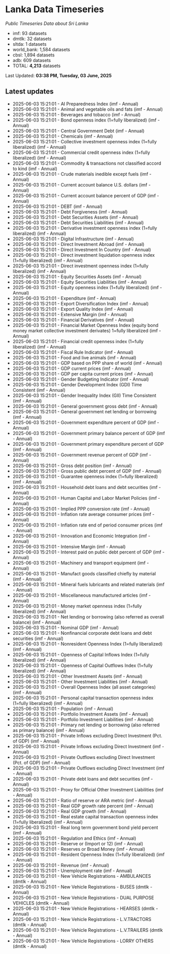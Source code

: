 # Lanka Data Timeseries
*Public Timeseries Data about Sri Lanka*

* imf: 93 datasets
* dmtlk: 32 datasets
* sltda: 1 datasets
* world_bank: 1,584 datasets
* cbsl: 1,894 datasets
* adb: 609 datasets
* TOTAL: **4,213** datasets

Last Updated: **03:38 PM, Tuesday, 03 June, 2025**

## Latest updates

* 2025-06-03 15:21:01 - AI Preparedness Index (imf - Annual)
* 2025-06-03 15:21:01 - Animal and vegetable oils and fats (imf - Annual)
* 2025-06-03 15:21:01 - Beverages and tobacco (imf - Annual)
* 2025-06-03 15:21:01 - Bond openness index (1=fully liberalized) (imf - Annual)
* 2025-06-03 15:21:01 - Central Government Debt (imf - Annual)
* 2025-06-03 15:21:01 - Chemicals (imf - Annual)
* 2025-06-03 15:21:01 - Collective investment openness index (1=fully liberalized) (imf - Annual)
* 2025-06-03 15:21:01 - Commercial credit openness index (1=fully liberalized) (imf - Annual)
* 2025-06-03 15:21:01 - Commodity & transactions not classified accord to kind (imf - Annual)
* 2025-06-03 15:21:01 - Crude materials inedible except fuels (imf - Annual)
* 2025-06-03 15:21:01 - Current account balance U.S. dollars (imf - Annual)
* 2025-06-03 15:21:01 - Current account balance percent of GDP (imf - Annual)
* 2025-06-03 15:21:01 - DEBT (imf - Annual)
* 2025-06-03 15:21:01 - Debt Forgiveness (imf - Annual)
* 2025-06-03 15:21:01 - Debt Securities Assets (imf - Annual)
* 2025-06-03 15:21:01 - Debt Securities Liabilities (imf - Annual)
* 2025-06-03 15:21:01 - Derivative investment openness index (1=fully liberalized) (imf - Annual)
* 2025-06-03 15:21:01 - Digital Infrastructure (imf - Annual)
* 2025-06-03 15:21:01 - Direct Investment Abroad (imf - Annual)
* 2025-06-03 15:21:01 - Direct Investment In Country (imf - Annual)
* 2025-06-03 15:21:01 - Direct investment liquidation openness index (1=fully liberalized) (imf - Annual)
* 2025-06-03 15:21:01 - Direct investment openness index (1=fully liberalized) (imf - Annual)
* 2025-06-03 15:21:01 - Equity Securities Assets (imf - Annual)
* 2025-06-03 15:21:01 - Equity Securities Liabilities (imf - Annual)
* 2025-06-03 15:21:01 - Equity openness index (1=fully liberalized) (imf - Annual)
* 2025-06-03 15:21:01 - Expenditure (imf - Annual)
* 2025-06-03 15:21:01 - Export Diversification Index (imf - Annual)
* 2025-06-03 15:21:01 - Export Quality Index (imf - Annual)
* 2025-06-03 15:21:01 - Extensive Margin (imf - Annual)
* 2025-06-03 15:21:01 - Financial Derivatives (imf - Annual)
* 2025-06-03 15:21:01 - Financial Market Openness Index (equity bond money market collective investment derivates) 1=fully liberalized (imf - Annual)
* 2025-06-03 15:21:01 - Financial credit openness index (1=fully liberalized) (imf - Annual)
* 2025-06-03 15:21:01 - Fiscal Rule Indicator (imf - Annual)
* 2025-06-03 15:21:01 - Food and live animals (imf - Annual)
* 2025-06-03 15:21:01 - GDP based on PPP share of world (imf - Annual)
* 2025-06-03 15:21:01 - GDP current prices (imf - Annual)
* 2025-06-03 15:21:01 - GDP per capita current prices (imf - Annual)
* 2025-06-03 15:21:01 - Gender Budgeting Indicator (imf - Annual)
* 2025-06-03 15:21:01 - Gender Development Index (GDI) Time Consistent (imf - Annual)
* 2025-06-03 15:21:01 - Gender Inequality Index (GII) Time Consistent (imf - Annual)
* 2025-06-03 15:21:01 - General government gross debt (imf - Annual)
* 2025-06-03 15:21:01 - General government net lending or borrowing (imf - Annual)
* 2025-06-03 15:21:01 - Government expenditure percent of GDP (imf - Annual)
* 2025-06-03 15:21:01 - Government primary balance percent of GDP (imf - Annual)
* 2025-06-03 15:21:01 - Government primary expenditure percent of GDP (imf - Annual)
* 2025-06-03 15:21:01 - Government revenue percent of GDP (imf - Annual)
* 2025-06-03 15:21:01 - Gross debt position (imf - Annual)
* 2025-06-03 15:21:01 - Gross public debt percent of GDP (imf - Annual)
* 2025-06-03 15:21:01 - Guarantee openness index (1=fully liberalized) (imf - Annual)
* 2025-06-03 15:21:01 - Household debt loans and debt securities (imf - Annual)
* 2025-06-03 15:21:01 - Human Capital and Labor Market Policies (imf - Annual)
* 2025-06-03 15:21:01 - Implied PPP conversion rate (imf - Annual)
* 2025-06-03 15:21:01 - Inflation rate average consumer prices (imf - Annual)
* 2025-06-03 15:21:01 - Inflation rate end of period consumer prices (imf - Annual)
* 2025-06-03 15:21:01 - Innovation and Economic Integration (imf - Annual)
* 2025-06-03 15:21:01 - Intensive Margin (imf - Annual)
* 2025-06-03 15:21:01 - Interest paid on public debt percent of GDP (imf - Annual)
* 2025-06-03 15:21:01 - Machinery and transport equipment (imf - Annual)
* 2025-06-03 15:21:01 - Manufact goods classified chiefly by material (imf - Annual)
* 2025-06-03 15:21:01 - Mineral fuels lubricants and related materials (imf - Annual)
* 2025-06-03 15:21:01 - Miscellaneous manufactured articles (imf - Annual)
* 2025-06-03 15:21:01 - Money market openness index (1=fully liberalized) (imf - Annual)
* 2025-06-03 15:21:01 - Net lending or borrowing (also referred as overall balance) (imf - Annual)
* 2025-06-03 15:21:01 - Nominal GDP (imf - Annual)
* 2025-06-03 15:21:01 - Nonfinancial corporate debt loans and debt securities (imf - Annual)
* 2025-06-03 15:21:01 - Nonresident Openness Index (1=fully liberalized) (imf - Annual)
* 2025-06-03 15:21:01 - Openness of Capital Inflows Index (1=fully liberalized) (imf - Annual)
* 2025-06-03 15:21:01 - Openness of Capital Outflows Index (1=fully liberalized) (imf - Annual)
* 2025-06-03 15:21:01 - Other Investment Assets (imf - Annual)
* 2025-06-03 15:21:01 - Other Investment Liabilities (imf - Annual)
* 2025-06-03 15:21:01 - Overall Openness Index (all asset categories) (imf - Annual)
* 2025-06-03 15:21:01 - Personal capital transaction openness index (1=fully liberalized) (imf - Annual)
* 2025-06-03 15:21:01 - Population (imf - Annual)
* 2025-06-03 15:21:01 - Portfolio Investment Assets (imf - Annual)
* 2025-06-03 15:21:01 - Portfolio Investment Liabilities (imf - Annual)
* 2025-06-03 15:21:01 - Primary net lending or borrowing (also referred as primary balance) (imf - Annual)
* 2025-06-03 15:21:01 - Private Inflows excluding Direct Investment (Pct. of GDP) (imf - Annual)
* 2025-06-03 15:21:01 - Private Inflows excluding Direct Investment (imf - Annual)
* 2025-06-03 15:21:01 - Private Outflows excluding Direct Investment (Pct. of GDP) (imf - Annual)
* 2025-06-03 15:21:01 - Private Outflows excluding Direct Investment (imf - Annual)
* 2025-06-03 15:21:01 - Private debt loans and debt securities (imf - Annual)
* 2025-06-03 15:21:01 - Proxy for Official Other Investment Liabilities (imf - Annual)
* 2025-06-03 15:21:01 - Ratio of reserve or ARA metric (imf - Annual)
* 2025-06-03 15:21:01 - Real GDP growth rate percent (imf - Annual)
* 2025-06-03 15:21:01 - Real GDP growth (imf - Annual)
* 2025-06-03 15:21:01 - Real estate capital transaction openness index (1=fully liberalized) (imf - Annual)
* 2025-06-03 15:21:01 - Real long term government bond yield percent (imf - Annual)
* 2025-06-03 15:21:01 - Regulation and Ethics (imf - Annual)
* 2025-06-03 15:21:01 - Reserve or (Import or 12) (imf - Annual)
* 2025-06-03 15:21:01 - Reserves or Broad Money (imf - Annual)
* 2025-06-03 15:21:01 - Resident Openness Index (1=fully liberalized) (imf - Annual)
* 2025-06-03 15:21:01 - Revenue (imf - Annual)
* 2025-06-03 15:21:01 - Unemployment rate (imf - Annual)
* 2025-06-03 15:21:01 - New Vehicle Registrations - AMBULANCES (dmtlk - Annual)
* 2025-06-03 15:21:01 - New Vehicle Registrations - BUSES (dmtlk - Annual)
* 2025-06-03 15:21:01 - New Vehicle Registrations - DUAL PURPOSE VEHICLES (dmtlk - Annual)
* 2025-06-03 15:21:01 - New Vehicle Registrations - HEARSES (dmtlk - Annual)
* 2025-06-03 15:21:01 - New Vehicle Registrations - L.V.TRACTORS (dmtlk - Annual)
* 2025-06-03 15:21:01 - New Vehicle Registrations - L.V.TRAILERS (dmtlk - Annual)
* 2025-06-03 15:21:01 - New Vehicle Registrations - LORRY OTHERS (dmtlk - Annual)